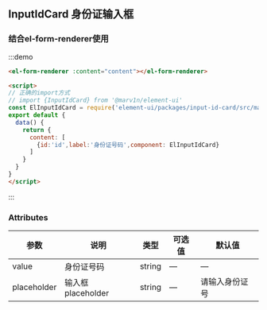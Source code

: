 ## InputIdCard 身份证输入框

### 结合el-form-renderer使用

:::demo

```html
<el-form-renderer :content="content"></el-form-renderer>

<script>
// 正确的import方式
// import {InputIdCard} from '@marv1n/element-ui'
const ElInputIdCard = require('element-ui/packages/input-id-card/src/main.vue').default
export default {
  data() {
    return {
      content: [
        {id:'id',label:'身份证号码',component: ElInputIdCard}
      ]
    }
  }
}
</script>
```

:::


### Attributes

| 参数      |   说明    |  类型     | 可选值       | 默认值   |
|---------- | -------- |---------- |-------------  |-------- |
| value | 身份证号码 | string   |  —  |  —  |
| placeholder | 输入框placeholder | string   |  —  |  请输入身份证号  |
